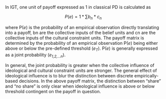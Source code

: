 In IGT, one unit of payoff expressed as 1 in classical PD is calculated as  

$$P(e) = 1 * \sum b_n * c_n \tag{1}$$

where P(_e_) is the probability of an empirical observation directly translating into a payoff, bn are the collective inputs of the belief units and cn are the collective inputs of the cultural constraint units. The payoff matrix is determined by the probability of an empirical observation P(_e_) being either above or below the pre-defined threshold (_e<sub>T</sub>_). P(_e_) is generally expressed as a joint probability (_e<sub>1,2,…n</sub>_). 

In general, the joint probability is greater when the collective influence of ideological and cultural constraint units are stronger. The general effect of ideological influence is to blur the distinction between discrete empirically-based decisions. In the above payoff matrix, the distinction between “share” and “no share” is only clear when ideological influence is above or below threshold contingent on the payoff in question. 
